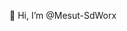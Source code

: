 👋 Hi, I’m @Mesut-SdWorx

<!---
Mesut-SdWorx/Mesut-SdWorx is a ✨ special ✨ repository because its `README.md` (this file) appears on your GitHub profile.
You can click the Preview link to take a look at your changes.
--->
